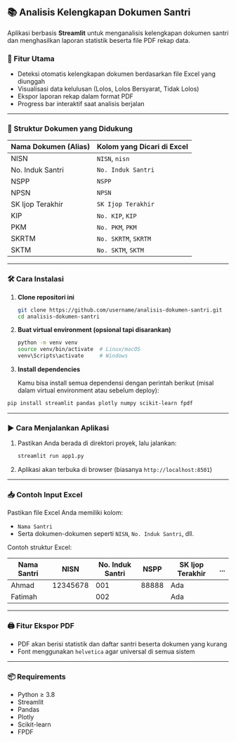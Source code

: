 

## 📚 Analisis Kelengkapan Dokumen Santri

Aplikasi berbasis **Streamlit** untuk menganalisis kelengkapan dokumen santri dan menghasilkan laporan statistik beserta file PDF rekap data.

### 🚀 Fitur Utama

* Deteksi otomatis kelengkapan dokumen berdasarkan file Excel yang diunggah
* Visualisasi data kelulusan (Lolos, Lolos Bersyarat, Tidak Lolos)
* Ekspor laporan rekap dalam format PDF
* Progress bar interaktif saat analisis berjalan

---

### 📂 Struktur Dokumen yang Didukung

| Nama Dokumen (Alias) | Kolom yang Dicari di Excel |
| -------------------- | -------------------------- |
| NISN                 | `NISN`, `nisn`             |
| No. Induk Santri     | `No. Induk Santri`         |
| NSPP                 | `NSPP`                     |
| NPSN                 | `NPSN`                     |
| SK Ijop Terakhir     | `SK Ijop Terakhir`         |
| KIP                  | `No. KIP`, `KIP`           |
| PKM                  | `No. PKM`, `PKM`           |
| SKRTM                | `No. SKRTM`, `SKRTM`       |
| SKTM                 | `No. SKTM`, `SKTM`         |

---

### 🛠️ Cara Instalasi

1. **Clone repositori ini**

   ```bash
   git clone https://github.com/username/analisis-dokumen-santri.git
   cd analisis-dokumen-santri
   ```

2. **Buat virtual environment (opsional tapi disarankan)**

   ```bash
   python -m venv venv
   source venv/bin/activate  # Linux/macOS
   venv\Scripts\activate     # Windows
   ```

3. **Install dependencies**

    Kamu bisa install semua dependensi dengan perintah berikut (misal dalam virtual environment atau sebelum deploy):

```bash
pip install streamlit pandas plotly numpy scikit-learn fpdf
```
---

### ▶️ Cara Menjalankan Aplikasi

1. Pastikan Anda berada di direktori proyek, lalu jalankan:

   ```bash
   streamlit run app1.py
   ```

2. Aplikasi akan terbuka di browser (biasanya `http://localhost:8501`)

---

### 📥 Contoh Input Excel

Pastikan file Excel Anda memiliki kolom:

* `Nama Santri`
* Serta dokumen-dokumen seperti `NISN`, `No. Induk Santri`, dll.

Contoh struktur Excel:

| Nama Santri | NISN     | No. Induk Santri | NSPP  | SK Ijop Terakhir | ... |
| ----------- | -------- | ---------------- | ----- | ---------------- | --- |
| Ahmad       | 12345678 | 001              | 88888 | Ada              |     |
| Fatimah     |          | 002              |       | Ada              |     |

---

### 🖨️ Fitur Ekspor PDF

* PDF akan berisi statistik dan daftar santri beserta dokumen yang kurang
* Font menggunakan `helvetica` agar universal di semua sistem

---

### 📦 Requirements

* Python ≥ 3.8
* Streamlit
* Pandas
* Plotly
* Scikit-learn
* FPDF

